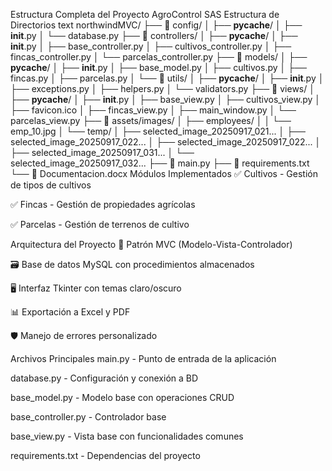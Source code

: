 Estructura Completa del Proyecto AgroControl SAS
Estructura de Directorios
text
northwindMVC/
├── 📁 config/
│   ├── __pycache__/
│   ├── __init__.py
│   └── database.py
├── 📁 controllers/
│   ├── __pycache__/
│   ├── __init__.py
│   ├── base_controller.py
│   ├── cultivos_controller.py
│   ├── fincas_controller.py
│   └── parcelas_controller.py
├── 📁 models/
│   ├── __pycache__/
│   ├── __init__.py
│   ├── base_model.py
│   ├── cultivos.py
│   ├── fincas.py
│   ├── parcelas.py
│   └── 📁 utils/
│       ├── __pycache__/
│       ├── __init__.py
│       ├── exceptions.py
│       ├── helpers.py
│       └── validators.py
├── 📁 views/
│   ├── __pycache__/
│   ├── __init__.py
│   ├── base_view.py
│   ├── cultivos_view.py
│   ├── favicon.ico
│   ├── fincas_view.py
│   ├── main_window.py
│   └── parcelas_view.py
├── 📁 assets/images/
│   ├── employees/
│   │   └── emp_10.jpg
│   └── temp/
│       ├── selected_image_20250917_021...
│       ├── selected_image_20250917_022...
│       ├── selected_image_20250917_022...
│       ├── selected_image_20250917_031...
│       └── selected_image_20250917_032...
├── 📄 main.py
├── 📄 requirements.txt
└── 📄 Documentacion.docx
Módulos Implementados
✅ Cultivos - Gestión de tipos de cultivos

✅ Fincas - Gestión de propiedades agrícolas

✅ Parcelas - Gestión de terrenos de cultivo

Arquitectura del Proyecto
🎯 Patrón MVC (Modelo-Vista-Controlador)

🗃️ Base de datos MySQL con procedimientos almacenados

🖥️ Interfaz Tkinter con temas claro/oscuro

📊 Exportación a Excel y PDF

🛡️ Manejo de errores personalizado

Archivos Principales
main.py - Punto de entrada de la aplicación

database.py - Configuración y conexión a BD

base_model.py - Modelo base con operaciones CRUD

base_controller.py - Controlador base

base_view.py - Vista base con funcionalidades comunes

requirements.txt - Dependencias del proyecto
